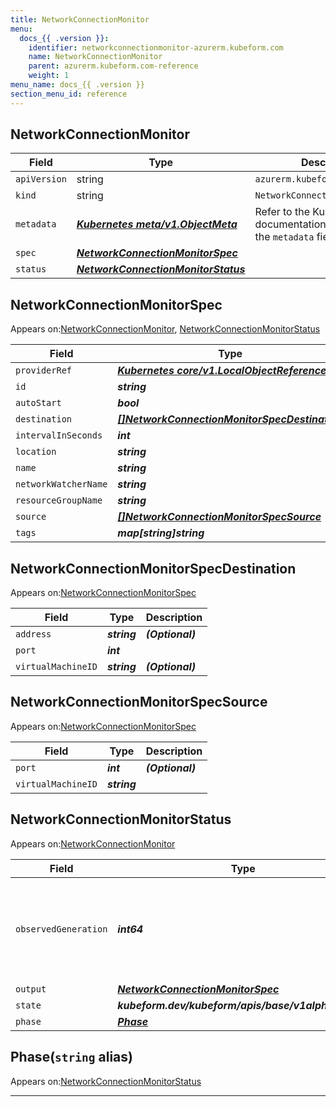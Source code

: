 ```yaml
---
title: NetworkConnectionMonitor
menu:
  docs_{{ .version }}:
    identifier: networkconnectionmonitor-azurerm.kubeform.com
    name: NetworkConnectionMonitor
    parent: azurerm.kubeform.com-reference
    weight: 1
menu_name: docs_{{ .version }}
section_menu_id: reference
---
```


## NetworkConnectionMonitor
| Field | Type | Description |
| ------ | ----- | ----------- |
| `apiVersion` | string | `azurerm.kubeform.com/v1alpha1` |
|    `kind` | string | `NetworkConnectionMonitor` |
| `metadata` | ***[Kubernetes meta/v1.ObjectMeta](https://kubernetes.io/docs/reference/generated/kubernetes-api/v1.13/#objectmeta-v1-meta)***|Refer to the Kubernetes API documentation for the fields of the `metadata` field.|
| `spec` | ***[NetworkConnectionMonitorSpec](#networkconnectionmonitorspec)***||
| `status` | ***[NetworkConnectionMonitorStatus](#networkconnectionmonitorstatus)***||
## NetworkConnectionMonitorSpec

Appears on:[NetworkConnectionMonitor](#networkconnectionmonitor), [NetworkConnectionMonitorStatus](#networkconnectionmonitorstatus)

| Field | Type | Description |
| ------ | ----- | ----------- |
| `providerRef` | ***[Kubernetes core/v1.LocalObjectReference](https://kubernetes.io/docs/reference/generated/kubernetes-api/v1.13/#localobjectreference-v1-core)***||
| `id` | ***string***||
| `autoStart` | ***bool***| ***(Optional)*** |
| `destination` | ***[[]NetworkConnectionMonitorSpecDestination](#networkconnectionmonitorspecdestination)***||
| `intervalInSeconds` | ***int***| ***(Optional)*** |
| `location` | ***string***||
| `name` | ***string***||
| `networkWatcherName` | ***string***||
| `resourceGroupName` | ***string***||
| `source` | ***[[]NetworkConnectionMonitorSpecSource](#networkconnectionmonitorspecsource)***||
| `tags` | ***map[string]string***| ***(Optional)*** |
## NetworkConnectionMonitorSpecDestination

Appears on:[NetworkConnectionMonitorSpec](#networkconnectionmonitorspec)

| Field | Type | Description |
| ------ | ----- | ----------- |
| `address` | ***string***| ***(Optional)*** |
| `port` | ***int***||
| `virtualMachineID` | ***string***| ***(Optional)*** |
## NetworkConnectionMonitorSpecSource

Appears on:[NetworkConnectionMonitorSpec](#networkconnectionmonitorspec)

| Field | Type | Description |
| ------ | ----- | ----------- |
| `port` | ***int***| ***(Optional)*** |
| `virtualMachineID` | ***string***||
## NetworkConnectionMonitorStatus

Appears on:[NetworkConnectionMonitor](#networkconnectionmonitor)

| Field | Type | Description |
| ------ | ----- | ----------- |
| `observedGeneration` | ***int64***| ***(Optional)*** Resource generation, which is updated on mutation by the API Server.|
| `output` | ***[NetworkConnectionMonitorSpec](#networkconnectionmonitorspec)***| ***(Optional)*** |
| `state` | ***kubeform.dev/kubeform/apis/base/v1alpha1.State***| ***(Optional)*** |
| `phase` | ***[Phase](#phase)***| ***(Optional)*** |
## Phase(`string` alias)

Appears on:[NetworkConnectionMonitorStatus](#networkconnectionmonitorstatus)

---
